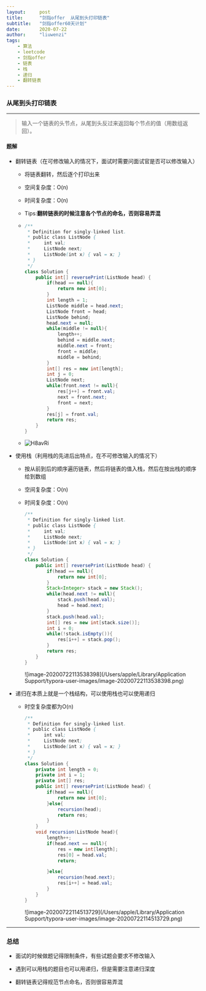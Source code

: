 ```yaml
---
layout:     post
title:      "剑指offer  从尾到头打印链表"
subtitle:   "剑指offer60天计划"
date:       2020-07-22
author:     "liuwenzi"
tags:
    - 算法
    - leetcode
    - 剑指offer
    - 链表
    - 栈
    - 递归
    - 翻转链表
---
```

### 从尾到头打印链表

-------

> 输入一个链表的头节点，从尾到头反过来返回每个节点的值（用数组返回）。

#### 题解

- 翻转链表（在可修改输入的情况下，面试时需要问面试官是否可以修改输入）

  - 将链表翻转，然后逐个打印出来

  - 空间复杂度：O(n)

  - 时间复杂度：O(n)

  - Tips:**翻转链表的时候注意各个节点的命名，否则容易弄混**

  - ```java
    /**
     * Definition for singly-linked list.
     * public class ListNode {
     *     int val;
     *     ListNode next;
     *     ListNode(int x) { val = x; }
     * }
     */
    class Solution {
        public int[] reversePrint(ListNode head) {
            if(head == null){
                return new int[0];
            }
            int length = 1;
            ListNode middle = head.next;
            ListNode front = head;
            ListNode behind;
            head.next = null;
            while(middle != null){
                length++;
                behind = middle.next;
                middle.next = front;
                front = middle;
                middle = behind;
            }
            int[] res = new int[length];
            int j = 0;
            ListNode next;
            while(front.next != null){
                res[j++] = front.val;
                next = front.next;
                front = next;
            }
            res[j] = front.val;
            return res;
        }
    }	
    ```

    

  - ![H8avRi](https://cdn.jsdelivr.net/gh/Lanternliu/pic@master/uPic/H8avRi.png)

- 使用栈（利用栈的先进后出特点，在不可修改输入的情况下）

  - 按从前到后的顺序遍历链表，然后将链表的值入栈，然后在按出栈的顺序给到数组

  - 空间复杂度：O(n)

  - 时间复杂度：O(n)

    ```java
    /**
     * Definition for singly-linked list.
     * public class ListNode {
     *     int val;
     *     ListNode next;
     *     ListNode(int x) { val = x; }
     * }
     */
    class Solution {
        public int[] reversePrint(ListNode head) {
            if(head == null){
                return new int[0];
            }
            Stack<Integer> stack = new Stack();
            while(head.next != null){
                stack.push(head.val);
                head = head.next;
            }
            stack.push(head.val);
            int[] res = new int[stack.size()];
            int i = 0;
            while(!stack.isEmpty()){
                res[i++] = stack.pop();
            }
            return res;
        }
    }		
    ```

    ![image-20200722113538398](/Users/apple/Library/Application Support/typora-user-images/image-20200722113538398.png)

- 递归在本质上就是一个栈结构，可以使用栈也可以使用递归

  - 时空复杂度都为O(n)

    ```java
    /**
     * Definition for singly-linked list.
     * public class ListNode {
     *     int val;
     *     ListNode next;
     *     ListNode(int x) { val = x; }
     * }
     */
    class Solution {
        private int length = 0;
        private int i = 1;
        private int[] res;
        public int[] reversePrint(ListNode head) {
            if(head == null){
                return new int[0];
            }else{
                recursion(head);
                return res;
            }
        }
        void recursion(ListNode head){
            length++;
            if(head.next == null){
                res = new int[length];
                res[0] = head.val;
                return;
    
            }else{
                recursion(head.next);
                res[i++] = head.val;
            }
        }
    }
    ```

    ![image-20200722114513729](/Users/apple/Library/Application Support/typora-user-images/image-20200722114513729.png)

------------

### 总结

- 面试的时候做题记得限制条件，有些试题会要求不修改输入

- 遇到可以用栈的题目也可以用递归，但是需要注意递归深度
- 翻转链表记得规范节点命名，否则很容易弄混

